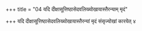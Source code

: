 +++
title = "04 यदि दीक्षासूत्तिष्ठासेदवलिख्योखायास्तैरन्याम् मृदं"

+++
यदि दीक्षासूत्तिष्ठासेदवलिख्योखायास्तैरन्यां मृदं संसृज्योखां कारयेत् ४